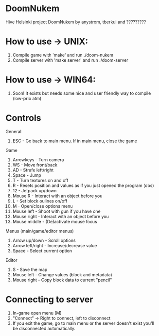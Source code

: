 # DoomNukem
Hive Helsinki project DoomNukem by anystrom, tberkul and ?????????

# How to use -> UNIX:
1. Compile game with 'make' and run ./doom-nukem
2. Compile server with 'make server' and run ./doom-server

# How to use -> WIN64:
1. Soon! It exists but needs some nice and user friendly way to compile (low-prio atm)

# Controls

General
1. ESC - Go back to main menu. If in main menu, close the game

Game
1. Arrowkeys - Turn camera
2. WS - Move front/back
3. AD - Strafe left/right
4. Space - Jump
5. T - Turn textures on and off
6. R - Resets position and values as if you just opened the program (obs)
7. 12 - Jetpack up/down
8. Mouse R - Interact with an object before you
9. L - Set block oulines on/off
10. M - Open/close options menu
11. Mouse left - Shoot with gun if you have one
12. Mouse right - Interact with an object before you
13. Mouse middle - (De)activate mouse focus

Menus (main/game/editor menus)
1. Arrow up/down - Scroll options
2. Arrow left/right - Increase/decrease value
3. Space - Select current option

Editor
1. S - Save the map
2. Mouse left - Change values (block and metadata)
3. Mouse right - Copy block data to current "pencil"

# Connecting to server
1. In-game open menu (M)
2. "Connect" -> Right to connect, left to disconnect
3. If you exit the game, go to main menu or the server doesn't exist you'll be disconnected automatically.